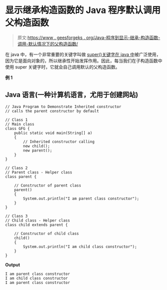 # 显示继承构造函数的 Java 程序默认调用父构造函数

> 原文:[https://www . geesforgeks . org/Java-程序到显示-继承-构造函数-调用-默认情况下的父构造函数/](https://www.geeksforgeeks.org/java-program-to-show-inherited-constructor-calls-parent-constructor-by-default/)

在 java 中，有一个非常重要的关键字叫做 [super()关键字在 java 中](https://www.geeksforgeeks.org/super-keyword/)被广泛使用，因为它是面向对象的，所以继承性开始发挥作用。因此，每当我们在子构造函数中使用 super 关键字时，它就会自己调用默认的父构造函数。

**例 1**

## Java 语言(一种计算机语言，尤用于创建网站)

```
// Java Program to Demonstrate Inherited constructor
// calls the parent constructor by default

// Class 1
// Main class
class GFG {
    public static void main(String[] a)
    {
        // Inherited constructor calling
        new child();
        new parent();
    }
}

// Class 2
// Parent class - Helper class
class parent {

    // Constructor of parent class
    parent()
    {
        System.out.println("I am parent class constructor");
    }
}

// Class 3
// Child class - Helper class
class child extends parent {

    // Constructor of child class
    child()
    {
        System.out.println("I am child class constructor");
    }
}
```

**Output**

```
I am parent class constructor
I am child class constructor
I am parent class constructor
```
